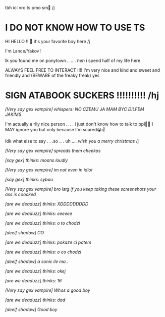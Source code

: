 tbh icl vro ts pmo sm🥀 /j

# I DO NOT KNOW HOW TO USE TS

HI HELLO !! 💨 it's your favorite boy here /j 

I'm Lance/Yakov ! 

Ik you found me on ponytown .. .. . *heh* i spend half of my life here 

ALWAYS FEEL FREE TO INTERACT !!!! I'm very nice and kind and sweet and friendly and (BEWARE of the freaky freak) yes 

# SIGN ATABOOK SUCKERS ‼️‼️‼️‼️‼️ /hj

*[Very say gex vampire] whispers: NO CZEMU JA MAM BYC DILFEM JAKIMS*

I'm actually a rlly nice person .. . . i just don't know how to talk to ppl🥀🥀 I MAY ignore you but only because I'm scared😭✌️

Idk what else to say . . .so .. . uh ....  *wish you a merry christmas* /j 


*[Very say gex vampire] spreads them cheekas*

*[say gex] thinks: moans loudly*

*[Very say gex vampire] im not even in idiot*

*[say gex] thinks: sybau*


*[Very say gex vampire] bro istg if you keep taking these screenshots your ass is coocked*


*[are we deaduzz] thinks: XDDDDDDDDD*

*[are we deaduzz] thinks: eeeeee*

*[are we deaduzz] thinks: o to chodzi*

*[deelf shadow] CO*

*[are we deaduzz] thinks: pokaze ci potem*

*[are we deaduzz] thinks: o co chodzi*

*[deelf shadow] a sonic ile ma..*

*[are we deaduzz] thinks: okej*

*[are we deaduzz] thinks: 16*


*[Very say gex vampire] Whos a good boy*


*[are we deaduzz] thinks: dad*

*[deelf shadow] Good boy*
